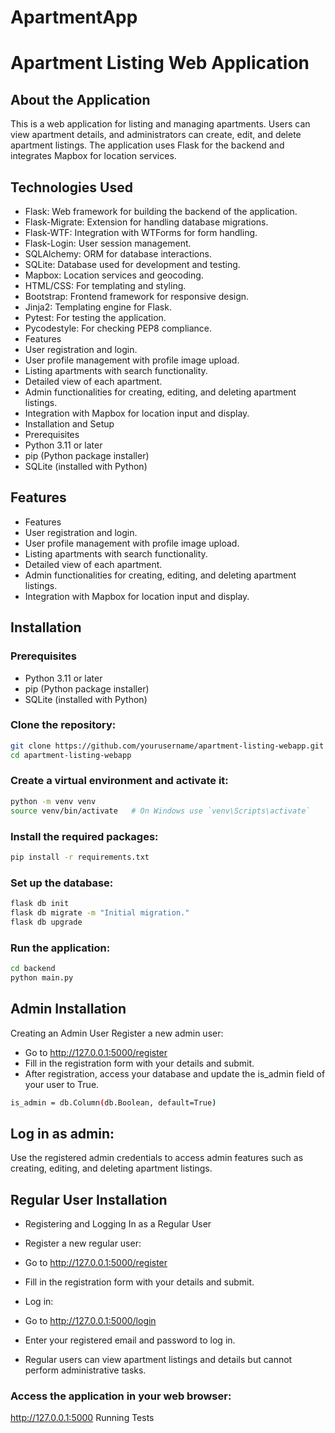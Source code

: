 # ApartmentApp
# Apartment Listing Web Application
## About the Application
This is a web application for listing and managing apartments. Users can view apartment details, and administrators can create, edit, and delete apartment listings. The application uses Flask for the backend and integrates Mapbox for location services.

## Technologies Used
- Flask: Web framework for building the backend of the application.
- Flask-Migrate: Extension for handling database migrations.
- Flask-WTF: Integration with WTForms for form handling.
- Flask-Login: User session management.
- SQLAlchemy: ORM for database interactions.
- SQLite: Database used for development and testing.
- Mapbox: Location services and geocoding.
- HTML/CSS: For templating and styling.
- Bootstrap: Frontend framework for responsive design.
- Jinja2: Templating engine for Flask.
- Pytest: For testing the application.
- Pycodestyle: For checking PEP8 compliance.
- Features
- User registration and login.
- User profile management with profile image upload.
- Listing apartments with search functionality.
- Detailed view of each apartment.
- Admin functionalities for creating, editing, and deleting apartment listings.
- Integration with Mapbox for location input and display.
- Installation and Setup
- Prerequisites
- Python 3.11 or later
- pip (Python package installer)
- SQLite (installed with Python)

## Features 
- Features
- User registration and login.
- User profile management with profile image upload.
- Listing apartments with search functionality.
- Detailed view of each apartment.
- Admin functionalities for creating, editing, and deleting apartment listings.
- Integration with Mapbox for location input and display.

## Installation
### Prerequisites
- Python 3.11 or later
- pip (Python package installer)
- SQLite (installed with Python)

### Clone the repository:
``` bash
git clone https://github.com/yourusername/apartment-listing-webapp.git
cd apartment-listing-webapp
``` 

### Create a virtual environment and activate it:
``` bash
python -m venv venv
source venv/bin/activate   # On Windows use `venv\Scripts\activate`
```

### Install the required packages:
``` bash
pip install -r requirements.txt
```

### Set up the database:
``` bash
flask db init
flask db migrate -m "Initial migration."
flask db upgrade
``` 

### Run the application:
``` bash
cd backend
python main.py
``` 
## Admin Installation
Creating an Admin User
Register a new admin user:

- Go to http://127.0.0.1:5000/register
- Fill in the registration form with your details and submit.
- After registration, access your  database and update the is_admin field of your user to True.
``` bash 
is_admin = db.Column(db.Boolean, default=True)
```
## Log in as admin:
Use the registered admin credentials to access admin features such as creating, editing, and deleting apartment listings.

## Regular User Installation
- Registering and Logging In as a Regular User
- Register a new regular user:

- Go to http://127.0.0.1:5000/register
- Fill in the registration form with your details and submit.
- Log in:

- Go to http://127.0.0.1:5000/login
- Enter your registered email and password to log in.
- Regular users can view apartment listings and details but cannot perform administrative tasks.

### Access the application in your web browser:
http://127.0.0.1:5000
Running Tests
